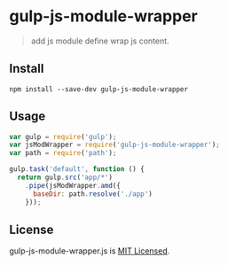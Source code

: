 gulp-js-module-wrapper
==============

> add js module define wrap js content. 

## Install
```
npm install --save-dev gulp-js-module-wrapper
```

## Usage

```js
var gulp = require('gulp');
var jsModWrapper = require('gulp-js-module-wrapper');
var path = require('path');

gulp.task('default', function () {
  return gulp.src('app/*')
    .pipe(jsModWrapper.amd({
      baseDir: path.resolve('./app')
    }));
```

## License

gulp-js-module-wrapper.js is [MIT Licensed](./LICENSE.md).